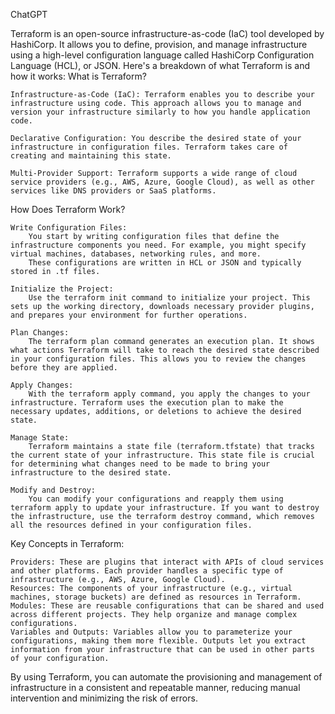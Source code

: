 ChatGPT

Terraform is an open-source infrastructure-as-code (IaC) tool developed by HashiCorp. It allows you to define, provision, and manage infrastructure using a high-level configuration language called HashiCorp Configuration Language (HCL), or JSON. Here's a breakdown of what Terraform is and how it works:
What is Terraform?

    Infrastructure-as-Code (IaC): Terraform enables you to describe your infrastructure using code. This approach allows you to manage and version your infrastructure similarly to how you handle application code.

    Declarative Configuration: You describe the desired state of your infrastructure in configuration files. Terraform takes care of creating and maintaining this state.

    Multi-Provider Support: Terraform supports a wide range of cloud service providers (e.g., AWS, Azure, Google Cloud), as well as other services like DNS providers or SaaS platforms.

How Does Terraform Work?

    Write Configuration Files:
        You start by writing configuration files that define the infrastructure components you need. For example, you might specify virtual machines, databases, networking rules, and more.
        These configurations are written in HCL or JSON and typically stored in .tf files.

    Initialize the Project:
        Use the terraform init command to initialize your project. This sets up the working directory, downloads necessary provider plugins, and prepares your environment for further operations.

    Plan Changes:
        The terraform plan command generates an execution plan. It shows what actions Terraform will take to reach the desired state described in your configuration files. This allows you to review the changes before they are applied.

    Apply Changes:
        With the terraform apply command, you apply the changes to your infrastructure. Terraform uses the execution plan to make the necessary updates, additions, or deletions to achieve the desired state.

    Manage State:
        Terraform maintains a state file (terraform.tfstate) that tracks the current state of your infrastructure. This state file is crucial for determining what changes need to be made to bring your infrastructure to the desired state.

    Modify and Destroy:
        You can modify your configurations and reapply them using terraform apply to update your infrastructure. If you want to destroy the infrastructure, use the terraform destroy command, which removes all the resources defined in your configuration files.

Key Concepts in Terraform:

    Providers: These are plugins that interact with APIs of cloud services and other platforms. Each provider handles a specific type of infrastructure (e.g., AWS, Azure, Google Cloud).
    Resources: The components of your infrastructure (e.g., virtual machines, storage buckets) are defined as resources in Terraform.
    Modules: These are reusable configurations that can be shared and used across different projects. They help organize and manage complex configurations.
    Variables and Outputs: Variables allow you to parameterize your configurations, making them more flexible. Outputs let you extract information from your infrastructure that can be used in other parts of your configuration.

By using Terraform, you can automate the provisioning and management of infrastructure in a consistent and repeatable manner, reducing manual intervention and minimizing the risk of errors.
